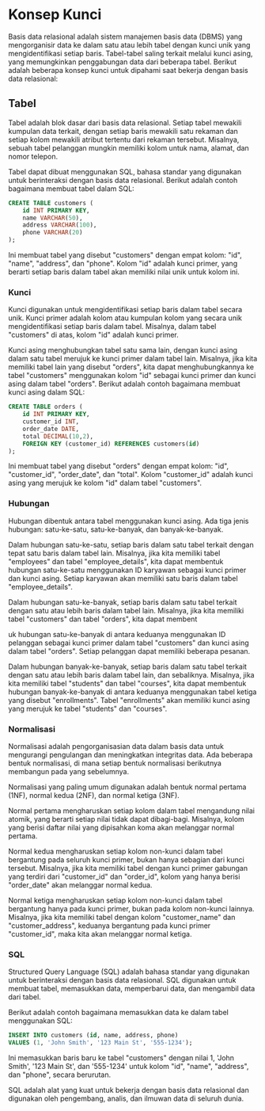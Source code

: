 # Konsep Kunci

Basis data relasional adalah sistem manajemen basis data (DBMS) yang mengorganisir data ke dalam satu atau lebih tabel dengan kunci unik yang mengidentifikasi setiap baris. Tabel-tabel saling terkait melalui kunci asing, yang memungkinkan penggabungan data dari beberapa tabel. Berikut adalah beberapa konsep kunci untuk dipahami saat bekerja dengan basis data relasional:

## **Tabel**

Tabel adalah blok dasar dari basis data relasional. Setiap tabel mewakili kumpulan data terkait, dengan setiap baris mewakili satu rekaman dan setiap kolom mewakili atribut tertentu dari rekaman tersebut. Misalnya, sebuah tabel pelanggan mungkin memiliki kolom untuk nama, alamat, dan nomor telepon.

Tabel dapat dibuat menggunakan SQL, bahasa standar yang digunakan untuk berinteraksi dengan basis data relasional. Berikut adalah contoh bagaimana membuat tabel dalam SQL:

```sql
CREATE TABLE customers (
	id INT PRIMARY KEY,
	name VARCHAR(50),
	address VARCHAR(100),
	phone VARCHAR(20)
);
```

Ini membuat tabel yang disebut "customers" dengan empat kolom: "id", "name", "address", dan "phone". Kolom "id" adalah kunci primer, yang berarti setiap baris dalam tabel akan memiliki nilai unik untuk kolom ini.

### **Kunci**

Kunci digunakan untuk mengidentifikasi setiap baris dalam tabel secara unik. Kunci primer adalah kolom atau kumpulan kolom yang secara unik mengidentifikasi setiap baris dalam tabel. Misalnya, dalam tabel "customers" di atas, kolom "id" adalah kunci primer.

Kunci asing menghubungkan tabel satu sama lain, dengan kunci asing dalam satu tabel merujuk ke kunci primer dalam tabel lain. Misalnya, jika kita memiliki tabel lain yang disebut "orders", kita dapat menghubungkannya ke tabel "customers" menggunakan kolom "id" sebagai kunci primer dan kunci asing dalam tabel "orders". Berikut adalah contoh bagaimana membuat kunci asing dalam SQL:

```sql
CREATE TABLE orders (
	id INT PRIMARY KEY,
	customer_id INT,
	order_date DATE,
	total DECIMAL(10,2),
	FOREIGN KEY (customer_id) REFERENCES customers(id)
);
```

Ini membuat tabel yang disebut "orders" dengan empat kolom: "id", "customer_id", "order_date", dan "total". Kolom "customer_id" adalah kunci asing yang merujuk ke kolom "id" dalam tabel "customers".

### **Hubungan**

Hubungan dibentuk antara tabel menggunakan kunci asing. Ada tiga jenis hubungan: satu-ke-satu, satu-ke-banyak, dan banyak-ke-banyak.

Dalam hubungan satu-ke-satu, setiap baris dalam satu tabel terkait dengan tepat satu baris dalam tabel lain. Misalnya, jika kita memiliki tabel "employees" dan tabel "employee_details", kita dapat membentuk hubungan satu-ke-satu menggunakan ID karyawan sebagai kunci primer dan kunci asing. Setiap karyawan akan memiliki satu baris dalam tabel "employee_details".

Dalam hubungan satu-ke-banyak, setiap baris dalam satu tabel terkait dengan satu atau lebih baris dalam tabel lain. Misalnya, jika kita memiliki tabel "customers" dan tabel "orders", kita dapat membent

uk hubungan satu-ke-banyak di antara keduanya menggunakan ID pelanggan sebagai kunci primer dalam tabel "customers" dan kunci asing dalam tabel "orders". Setiap pelanggan dapat memiliki beberapa pesanan.

Dalam hubungan banyak-ke-banyak, setiap baris dalam satu tabel terkait dengan satu atau lebih baris dalam tabel lain, dan sebaliknya. Misalnya, jika kita memiliki tabel "students" dan tabel "courses", kita dapat membentuk hubungan banyak-ke-banyak di antara keduanya menggunakan tabel ketiga yang disebut "enrollments". Tabel "enrollments" akan memiliki kunci asing yang merujuk ke tabel "students" dan "courses".

### **Normalisasi**

Normalisasi adalah pengorganisasian data dalam basis data untuk mengurangi pengulangan dan meningkatkan integritas data. Ada beberapa bentuk normalisasi, di mana setiap bentuk normalisasi berikutnya membangun pada yang sebelumnya.

Normalisasi yang paling umum digunakan adalah bentuk normal pertama (1NF), normal kedua (2NF), dan normal ketiga (3NF).

Normal pertama mengharuskan setiap kolom dalam tabel mengandung nilai atomik, yang berarti setiap nilai tidak dapat dibagi-bagi. Misalnya, kolom yang berisi daftar nilai yang dipisahkan koma akan melanggar normal pertama.

Normal kedua mengharuskan setiap kolom non-kunci dalam tabel bergantung pada seluruh kunci primer, bukan hanya sebagian dari kunci tersebut. Misalnya, jika kita memiliki tabel dengan kunci primer gabungan yang terdiri dari "customer_id" dan "order_id", kolom yang hanya berisi "order_date" akan melanggar normal kedua.

Normal ketiga mengharuskan setiap kolom non-kunci dalam tabel bergantung hanya pada kunci primer, bukan pada kolom non-kunci lainnya. Misalnya, jika kita memiliki tabel dengan kolom "customer_name" dan "customer_address", keduanya bergantung pada kunci primer "customer_id", maka kita akan melanggar normal ketiga.

### **SQL**

Structured Query Language (SQL) adalah bahasa standar yang digunakan untuk berinteraksi dengan basis data relasional. SQL digunakan untuk membuat tabel, memasukkan data, memperbarui data, dan mengambil data dari tabel.

Berikut adalah contoh bagaimana memasukkan data ke dalam tabel menggunakan SQL:

```sql
INSERT INTO customers (id, name, address, phone)
VALUES (1, 'John Smith', '123 Main St', '555-1234');
```

Ini memasukkan baris baru ke tabel "customers" dengan nilai 1, 'John Smith', '123 Main St', dan '555-1234' untuk kolom "id", "name", "address", dan "phone", secara berurutan.

SQL adalah alat yang kuat untuk bekerja dengan basis data relasional dan digunakan oleh pengembang, analis, dan ilmuwan data di seluruh dunia.
